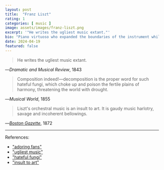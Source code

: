 ```yaml
---
layout: post
title:  "Franz Liszt"
rating: 1
categories: [ music ]
image: assets/images/franz-liszt.png
excerpt: '"He writes the ugliest music extant."'
bio: "Piano virtuoso who expanded the boundaries of the instrument while playing to throngs of adoring fans"
date: 2024-04-19
featured: false
---
```


> He writes the ugliest music extant.

—_Dramatic and Musical Review_, 1843

> Composition indeed!—decomposition is the proper word for such hateful fungi, which choke up and poison the fertile plains of harmony, threatening the world with drought.

—_Musical World_, 1855

> Liszt's orchestral music is an insult to art. It is gaudy music harlotry, savage and incoherent bellowings.

—[_Boston Gazette_](https://archive.org/details/lexiconofmusical00nico), 1872

---

References:

- ["adoring fans"](https://www.npr.org/2011/10/22/141617637/how-franz-liszt-became-the-worlds-first-rock-star)
- ["ugliest music"](https://archive.org/details/lexiconofmusical00nico)
- ["hateful fungi"](https://archive.org/details/lexiconofmusical00nico)
- ["insult to art"](https://archive.org/details/lexiconofmusical00nico)
